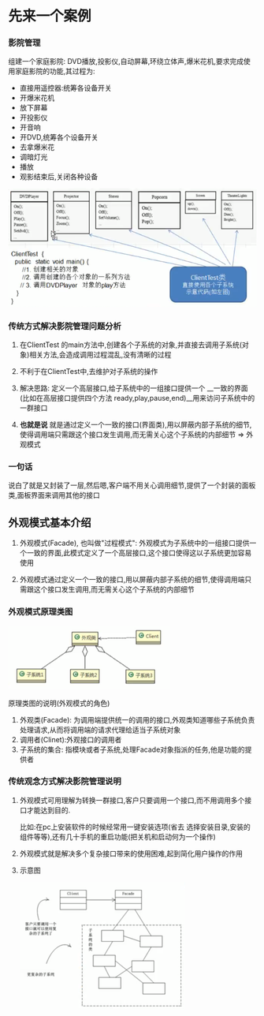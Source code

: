 
# 先来一个案例

### 影院管理

组建一个家庭影院:
DVD播放,投影仪,自动屏幕,环绕立体声,爆米花机,要求完成使用家庭影院的功能,其过程为:

- 直接用遥控器:统筹各设备开关
- 开爆米花机
- 放下屏幕
- 开投影仪
- 开音响
- 开DVD,统筹各个设备开关
- 去拿爆米花
- 调暗灯光
- 播放
- 观影结束后,关闭各种设备

![](./img/QQ截图20210206210716.png)



 ### 传统方式解决影院管理问题分析
 
 1. 在ClientTest 的main方法中,创建各个子系统的对象,并直接去调用子系统(对象)相关方法,会造成调用过程混乱,没有清晰的过程
 
 2. 不利于在ClientTest中,去维护对子系统的操作
 
 3. 解决思路: 定义一个高层接口,给子系统中的一组接口提供一个 __一致的界面(比如在高层接口提供四个方法 ready,play,pause,end)__用来访问子系统中的一群接口
 
 4. __也就是说__ 就是通过定义一个一致的接口(界面类),用以屏蔽内部子系统的细节,使得调用端只需跟这个接口发生调用,而无需关心这个子系统的内部细节 => 外观模式 
 
 
 ### 一句话
 
 说白了就是又封装了一层,然后嗯,客户端不用关心调用细节,提供了一个封装的面板类,面板界面来调用其他的接口
 
 
 ## 外观模式基本介绍
 
 1. 外观模式(Facade), 也叫做"过程模式": 外观模式为子系统中的一组接口提供一个一致的界面,此模式定义了一个高层接口,这个接口使得这以子系统更加容易使用
 
 2. 外观模式通过定义一个一致的接口,用以屏蔽内部子系统的细节,使得调用端只需跟这个接口发生调用,而无需关心这个子系统的内部细节
 
 
 ### 外观模式原理类图
 
 ![](./img/QQ截图20210206222447.png)
 
 原理类图的说明(外观模式的角色)
 
 1. 外观类(Facade): 为调用端提供统一的调用的接口,外观类知道哪些子系统负责处理请求,从而将调用端的请求代理给适当子系统对象
 2. 调用者(Clinet):外观接口的调用者
 3. 子系统的集合: 指模块或者子系统,处理Facade对象指派的任务,他是功能的提供者
 
 
 ### 传统观念方式解决影院管理说明
 
1. 外观模式可用理解为转换一群接口,客户只要调用一个接口,而不用调用多个接口才能达到目的.
 
    比如:在pc上安装软件的时候经常用一键安装选项(省去 选择安装目录,安装的组件等等),还有几十手机的重启功能(把关机和启动何为一个操作)
    
2.   外观模式就是解决多个复杂接口带来的使用困难,起到简化用户操作的作用
3. 示意图  
     
      ![](./img/QQ截图20210206223030.png)

 
 
 
 
 
 
 
 
 
 
 
 
 
 
 
 
 
 
 
 
 
 
 
 
 
 
 
